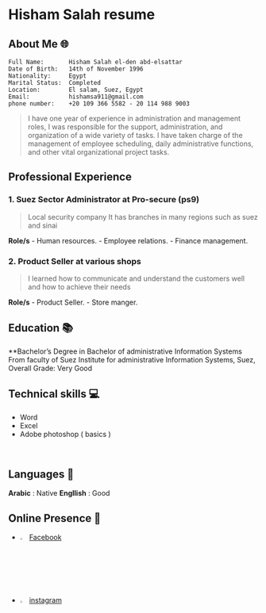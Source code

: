 # Hisham Salah resume

## About Me 🌐
```
Full Name:       Hisham Salah el-den abd-elsattar 
Date of Birth:   14th of November 1996
Nationality:     Egypt
Marital Status:  Completed
Location:        El salam, Suez, Egypt
Email:           hishamsa911@gmail.com
phone number:    +20 109 366 5582 - 20 114 988 9003
```
> I have one year of experience in administration and management roles, I was responsible for the support, administration, and organization of a wide variety of tasks. I have taken charge of the management of employee scheduling, daily administrative functions, and other vital organizational project tasks.

## Professional Experience 

### 1. Suez Sector Administrator at Pro-secure (ps9)
> Local security company 
> It has branches in many regions such as suez and sinai

**Role/s** 
    - Human resources.
    - Employee relations.
    - Finance management.

### 2. Product Seller at various shops
> I learned how to communicate and understand the customers well and how to achieve their needs

**Role/s** 
    - Product Seller.
    - Store manger.

## Education 📚

**Bachelor’s Degree in Bachelor of administrative Information Systems
<br>
From faculty of Suez Institute for administrative Information Systems, Suez, Overall Grade: Very Good



## Technical skills 💻
- Word
- Excel
- Adobe photoshop ( basics )


<br>

## Languages 💬

**Arabic**   : Native 
**Engllish** : Good

## Online Presence 🔗 

- <img style="width:3%" alt="Facebook" src="https://img.icons8.com/fluency/344/facebook-new.png">  [Facebook](https://www.facebook.com/HishamSa1196)
- <img style="width:3%" alt="instagram" src="https://img.icons8.com/fluency/344/instagram-new.png">  [instagram](https://www.instagram.com/hishaam_sa/) 

